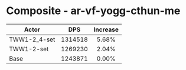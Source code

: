 # Composite - ar-vf-yogg-cthun-me
| Actor | DPS | Increase |
|---|:---:|:---:|
|TWW1-2_4-set|1314518|5.68%|
|TWW1-2-set|1269230|2.04%|
|Base|1243871|0.00%|
